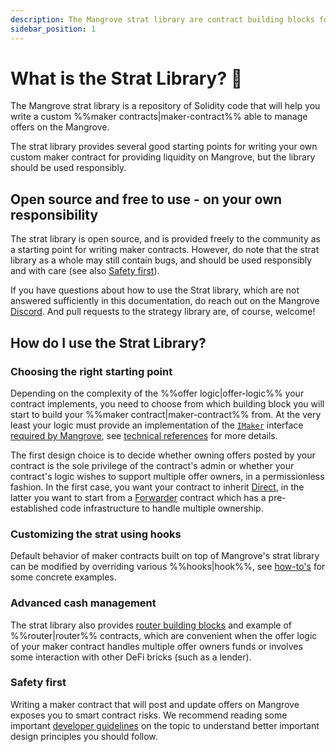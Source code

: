 ```yaml
---
description: The Mangrove strat library are contract building blocks for writing safe and efficient market making strats for Mangrove.
sidebar_position: 1
---
```


# What is the Strat Library? 📖

The Mangrove strat library is a repository of Solidity code that will help you write a custom %%maker contracts|maker-contract%% able to manage offers on the Mangrove.

The strat library provides several good starting points for writing your own custom maker contract for providing liquidity on Mangrove, but the library should be used responsibly.


## Open source and free to use - on your own responsibility

The strat library is open source, and is provided freely to the community as a starting point for writing maker contracts. However, do note that the strat library as a whole may still contain bugs, and should be used responsibly and with care (see also [Safety first](#safety-first)).

If you have questions about how to use the Strat library, which are not answered sufficiently in this documentation, do reach out on the Mangrove [Discord](https://discord.gg/rk9Qthz5YE). And pull requests to the strategy library are, of course, welcome!

## How do I use the Strat Library?

### Choosing the right starting point

Depending on the complexity of the %%offer logic|offer-logic%% your contract implements, you need to choose from which building block you will start to build your %%maker contract|maker-contract%% from. At the very least your logic must provide an implementation of the [`IMaker`](https://github.com/mangrovedao/mangrove-core/blob/8c2724650c8b0cf3180cbbeb0d4b48d9c1cf9f98/src/MgvLib.sol#L159) interface [required by Mangrove](../contracts/technical-references/taking-and-making-offers/reactive-offer/maker-contract.md), see [technical references](../contracts/technical-references/taking-and-making-offers/reactive-offer/executing-offers.md) for more details.

The first design choice is to decide whether owning offers posted by your contract is the sole privilege of the contract's admin or whether your contract's logic wishes to support multiple offer owners, in a permissionless fashion. In the first case, you want your contract to inherit [Direct](./explanations/offer-maker/direct.md), in the latter you want to start from a [Forwarder](./explanations/offer-maker/forwarder.md) contract which has a pre-established code infrastructure to handle multiple ownership.

### Customizing the strat using hooks

Default behavior of maker contracts built on top of Mangrove's strat library can be modified by overriding various %%hooks|hook%%, see [how-to's](./how-to-guides/DirectHowTo.md) for some concrete examples.

### Advanced cash management

The strat library also provides [router building blocks](./technical-references/router.md) and example of %%router|router%% contracts, which are convenient when the offer logic of your maker contract handles multiple offer owners funds or involves some interaction with other DeFi bricks (such as a lender).

### Safety first

Writing a maker contract that will post and update offers on Mangrove exposes you to smart contract risks. We recommend reading some important [developer guidelines](./how-to-guides/HowToImplement.md) on the topic to understand better important design principles you should follow.


